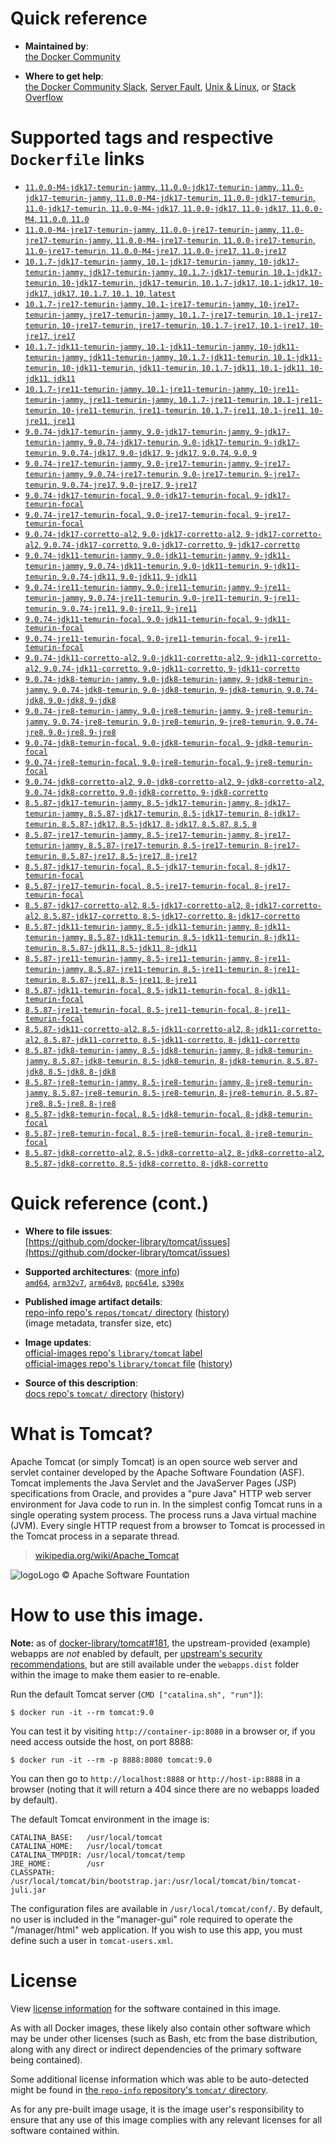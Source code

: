 <!--

********************************************************************************

WARNING:

    DO NOT EDIT "tomcat/README.md"

    IT IS AUTO-GENERATED

    (from the other files in "tomcat/" combined with a set of templates)

********************************************************************************

-->

# Quick reference

-	**Maintained by**:  
	[the Docker Community](https://github.com/docker-library/tomcat)

-	**Where to get help**:  
	[the Docker Community Slack](https://dockr.ly/comm-slack), [Server Fault](https://serverfault.com/help/on-topic), [Unix & Linux](https://unix.stackexchange.com/help/on-topic), or [Stack Overflow](https://stackoverflow.com/help/on-topic)

# Supported tags and respective `Dockerfile` links

-	[`11.0.0-M4-jdk17-temurin-jammy`, `11.0.0-jdk17-temurin-jammy`, `11.0-jdk17-temurin-jammy`, `11.0.0-M4-jdk17-temurin`, `11.0.0-jdk17-temurin`, `11.0-jdk17-temurin`, `11.0.0-M4-jdk17`, `11.0.0-jdk17`, `11.0-jdk17`, `11.0.0-M4`, `11.0.0`, `11.0`](https://github.com/docker-library/tomcat/blob/9fd0c865c16751a144216186720dae7cfc9113bd/11.0/jdk17/temurin-jammy/Dockerfile)
-	[`11.0.0-M4-jre17-temurin-jammy`, `11.0.0-jre17-temurin-jammy`, `11.0-jre17-temurin-jammy`, `11.0.0-M4-jre17-temurin`, `11.0.0-jre17-temurin`, `11.0-jre17-temurin`, `11.0.0-M4-jre17`, `11.0.0-jre17`, `11.0-jre17`](https://github.com/docker-library/tomcat/blob/49294a7594a872e88aac70c0bd448b081de8d565/11.0/jre17/temurin-jammy/Dockerfile)
-	[`10.1.7-jdk17-temurin-jammy`, `10.1-jdk17-temurin-jammy`, `10-jdk17-temurin-jammy`, `jdk17-temurin-jammy`, `10.1.7-jdk17-temurin`, `10.1-jdk17-temurin`, `10-jdk17-temurin`, `jdk17-temurin`, `10.1.7-jdk17`, `10.1-jdk17`, `10-jdk17`, `jdk17`, `10.1.7`, `10.1`, `10`, `latest`](https://github.com/docker-library/tomcat/blob/9fd0c865c16751a144216186720dae7cfc9113bd/10.1/jdk17/temurin-jammy/Dockerfile)
-	[`10.1.7-jre17-temurin-jammy`, `10.1-jre17-temurin-jammy`, `10-jre17-temurin-jammy`, `jre17-temurin-jammy`, `10.1.7-jre17-temurin`, `10.1-jre17-temurin`, `10-jre17-temurin`, `jre17-temurin`, `10.1.7-jre17`, `10.1-jre17`, `10-jre17`, `jre17`](https://github.com/docker-library/tomcat/blob/cb3bc2a79213c790785b9b4f88b449c024628c21/10.1/jre17/temurin-jammy/Dockerfile)
-	[`10.1.7-jdk11-temurin-jammy`, `10.1-jdk11-temurin-jammy`, `10-jdk11-temurin-jammy`, `jdk11-temurin-jammy`, `10.1.7-jdk11-temurin`, `10.1-jdk11-temurin`, `10-jdk11-temurin`, `jdk11-temurin`, `10.1.7-jdk11`, `10.1-jdk11`, `10-jdk11`, `jdk11`](https://github.com/docker-library/tomcat/blob/9fd0c865c16751a144216186720dae7cfc9113bd/10.1/jdk11/temurin-jammy/Dockerfile)
-	[`10.1.7-jre11-temurin-jammy`, `10.1-jre11-temurin-jammy`, `10-jre11-temurin-jammy`, `jre11-temurin-jammy`, `10.1.7-jre11-temurin`, `10.1-jre11-temurin`, `10-jre11-temurin`, `jre11-temurin`, `10.1.7-jre11`, `10.1-jre11`, `10-jre11`, `jre11`](https://github.com/docker-library/tomcat/blob/cb3bc2a79213c790785b9b4f88b449c024628c21/10.1/jre11/temurin-jammy/Dockerfile)
-	[`9.0.74-jdk17-temurin-jammy`, `9.0-jdk17-temurin-jammy`, `9-jdk17-temurin-jammy`, `9.0.74-jdk17-temurin`, `9.0-jdk17-temurin`, `9-jdk17-temurin`, `9.0.74-jdk17`, `9.0-jdk17`, `9-jdk17`, `9.0.74`, `9.0`, `9`](https://github.com/docker-library/tomcat/blob/680850057e040405b12b2d841969a38e9c039740/9.0/jdk17/temurin-jammy/Dockerfile)
-	[`9.0.74-jre17-temurin-jammy`, `9.0-jre17-temurin-jammy`, `9-jre17-temurin-jammy`, `9.0.74-jre17-temurin`, `9.0-jre17-temurin`, `9-jre17-temurin`, `9.0.74-jre17`, `9.0-jre17`, `9-jre17`](https://github.com/docker-library/tomcat/blob/680850057e040405b12b2d841969a38e9c039740/9.0/jre17/temurin-jammy/Dockerfile)
-	[`9.0.74-jdk17-temurin-focal`, `9.0-jdk17-temurin-focal`, `9-jdk17-temurin-focal`](https://github.com/docker-library/tomcat/blob/680850057e040405b12b2d841969a38e9c039740/9.0/jdk17/temurin-focal/Dockerfile)
-	[`9.0.74-jre17-temurin-focal`, `9.0-jre17-temurin-focal`, `9-jre17-temurin-focal`](https://github.com/docker-library/tomcat/blob/680850057e040405b12b2d841969a38e9c039740/9.0/jre17/temurin-focal/Dockerfile)
-	[`9.0.74-jdk17-corretto-al2`, `9.0-jdk17-corretto-al2`, `9-jdk17-corretto-al2`, `9.0.74-jdk17-corretto`, `9.0-jdk17-corretto`, `9-jdk17-corretto`](https://github.com/docker-library/tomcat/blob/680850057e040405b12b2d841969a38e9c039740/9.0/jdk17/corretto-al2/Dockerfile)
-	[`9.0.74-jdk11-temurin-jammy`, `9.0-jdk11-temurin-jammy`, `9-jdk11-temurin-jammy`, `9.0.74-jdk11-temurin`, `9.0-jdk11-temurin`, `9-jdk11-temurin`, `9.0.74-jdk11`, `9.0-jdk11`, `9-jdk11`](https://github.com/docker-library/tomcat/blob/680850057e040405b12b2d841969a38e9c039740/9.0/jdk11/temurin-jammy/Dockerfile)
-	[`9.0.74-jre11-temurin-jammy`, `9.0-jre11-temurin-jammy`, `9-jre11-temurin-jammy`, `9.0.74-jre11-temurin`, `9.0-jre11-temurin`, `9-jre11-temurin`, `9.0.74-jre11`, `9.0-jre11`, `9-jre11`](https://github.com/docker-library/tomcat/blob/680850057e040405b12b2d841969a38e9c039740/9.0/jre11/temurin-jammy/Dockerfile)
-	[`9.0.74-jdk11-temurin-focal`, `9.0-jdk11-temurin-focal`, `9-jdk11-temurin-focal`](https://github.com/docker-library/tomcat/blob/680850057e040405b12b2d841969a38e9c039740/9.0/jdk11/temurin-focal/Dockerfile)
-	[`9.0.74-jre11-temurin-focal`, `9.0-jre11-temurin-focal`, `9-jre11-temurin-focal`](https://github.com/docker-library/tomcat/blob/680850057e040405b12b2d841969a38e9c039740/9.0/jre11/temurin-focal/Dockerfile)
-	[`9.0.74-jdk11-corretto-al2`, `9.0-jdk11-corretto-al2`, `9-jdk11-corretto-al2`, `9.0.74-jdk11-corretto`, `9.0-jdk11-corretto`, `9-jdk11-corretto`](https://github.com/docker-library/tomcat/blob/680850057e040405b12b2d841969a38e9c039740/9.0/jdk11/corretto-al2/Dockerfile)
-	[`9.0.74-jdk8-temurin-jammy`, `9.0-jdk8-temurin-jammy`, `9-jdk8-temurin-jammy`, `9.0.74-jdk8-temurin`, `9.0-jdk8-temurin`, `9-jdk8-temurin`, `9.0.74-jdk8`, `9.0-jdk8`, `9-jdk8`](https://github.com/docker-library/tomcat/blob/680850057e040405b12b2d841969a38e9c039740/9.0/jdk8/temurin-jammy/Dockerfile)
-	[`9.0.74-jre8-temurin-jammy`, `9.0-jre8-temurin-jammy`, `9-jre8-temurin-jammy`, `9.0.74-jre8-temurin`, `9.0-jre8-temurin`, `9-jre8-temurin`, `9.0.74-jre8`, `9.0-jre8`, `9-jre8`](https://github.com/docker-library/tomcat/blob/680850057e040405b12b2d841969a38e9c039740/9.0/jre8/temurin-jammy/Dockerfile)
-	[`9.0.74-jdk8-temurin-focal`, `9.0-jdk8-temurin-focal`, `9-jdk8-temurin-focal`](https://github.com/docker-library/tomcat/blob/680850057e040405b12b2d841969a38e9c039740/9.0/jdk8/temurin-focal/Dockerfile)
-	[`9.0.74-jre8-temurin-focal`, `9.0-jre8-temurin-focal`, `9-jre8-temurin-focal`](https://github.com/docker-library/tomcat/blob/680850057e040405b12b2d841969a38e9c039740/9.0/jre8/temurin-focal/Dockerfile)
-	[`9.0.74-jdk8-corretto-al2`, `9.0-jdk8-corretto-al2`, `9-jdk8-corretto-al2`, `9.0.74-jdk8-corretto`, `9.0-jdk8-corretto`, `9-jdk8-corretto`](https://github.com/docker-library/tomcat/blob/680850057e040405b12b2d841969a38e9c039740/9.0/jdk8/corretto-al2/Dockerfile)
-	[`8.5.87-jdk17-temurin-jammy`, `8.5-jdk17-temurin-jammy`, `8-jdk17-temurin-jammy`, `8.5.87-jdk17-temurin`, `8.5-jdk17-temurin`, `8-jdk17-temurin`, `8.5.87-jdk17`, `8.5-jdk17`, `8-jdk17`, `8.5.87`, `8.5`, `8`](https://github.com/docker-library/tomcat/blob/9fd0c865c16751a144216186720dae7cfc9113bd/8.5/jdk17/temurin-jammy/Dockerfile)
-	[`8.5.87-jre17-temurin-jammy`, `8.5-jre17-temurin-jammy`, `8-jre17-temurin-jammy`, `8.5.87-jre17-temurin`, `8.5-jre17-temurin`, `8-jre17-temurin`, `8.5.87-jre17`, `8.5-jre17`, `8-jre17`](https://github.com/docker-library/tomcat/blob/0c740db7fd9be7f4cb3a188a3c591123525da15c/8.5/jre17/temurin-jammy/Dockerfile)
-	[`8.5.87-jdk17-temurin-focal`, `8.5-jdk17-temurin-focal`, `8-jdk17-temurin-focal`](https://github.com/docker-library/tomcat/blob/9fd0c865c16751a144216186720dae7cfc9113bd/8.5/jdk17/temurin-focal/Dockerfile)
-	[`8.5.87-jre17-temurin-focal`, `8.5-jre17-temurin-focal`, `8-jre17-temurin-focal`](https://github.com/docker-library/tomcat/blob/0c740db7fd9be7f4cb3a188a3c591123525da15c/8.5/jre17/temurin-focal/Dockerfile)
-	[`8.5.87-jdk17-corretto-al2`, `8.5-jdk17-corretto-al2`, `8-jdk17-corretto-al2`, `8.5.87-jdk17-corretto`, `8.5-jdk17-corretto`, `8-jdk17-corretto`](https://github.com/docker-library/tomcat/blob/9fd0c865c16751a144216186720dae7cfc9113bd/8.5/jdk17/corretto-al2/Dockerfile)
-	[`8.5.87-jdk11-temurin-jammy`, `8.5-jdk11-temurin-jammy`, `8-jdk11-temurin-jammy`, `8.5.87-jdk11-temurin`, `8.5-jdk11-temurin`, `8-jdk11-temurin`, `8.5.87-jdk11`, `8.5-jdk11`, `8-jdk11`](https://github.com/docker-library/tomcat/blob/9fd0c865c16751a144216186720dae7cfc9113bd/8.5/jdk11/temurin-jammy/Dockerfile)
-	[`8.5.87-jre11-temurin-jammy`, `8.5-jre11-temurin-jammy`, `8-jre11-temurin-jammy`, `8.5.87-jre11-temurin`, `8.5-jre11-temurin`, `8-jre11-temurin`, `8.5.87-jre11`, `8.5-jre11`, `8-jre11`](https://github.com/docker-library/tomcat/blob/0c740db7fd9be7f4cb3a188a3c591123525da15c/8.5/jre11/temurin-jammy/Dockerfile)
-	[`8.5.87-jdk11-temurin-focal`, `8.5-jdk11-temurin-focal`, `8-jdk11-temurin-focal`](https://github.com/docker-library/tomcat/blob/9fd0c865c16751a144216186720dae7cfc9113bd/8.5/jdk11/temurin-focal/Dockerfile)
-	[`8.5.87-jre11-temurin-focal`, `8.5-jre11-temurin-focal`, `8-jre11-temurin-focal`](https://github.com/docker-library/tomcat/blob/0c740db7fd9be7f4cb3a188a3c591123525da15c/8.5/jre11/temurin-focal/Dockerfile)
-	[`8.5.87-jdk11-corretto-al2`, `8.5-jdk11-corretto-al2`, `8-jdk11-corretto-al2`, `8.5.87-jdk11-corretto`, `8.5-jdk11-corretto`, `8-jdk11-corretto`](https://github.com/docker-library/tomcat/blob/9fd0c865c16751a144216186720dae7cfc9113bd/8.5/jdk11/corretto-al2/Dockerfile)
-	[`8.5.87-jdk8-temurin-jammy`, `8.5-jdk8-temurin-jammy`, `8-jdk8-temurin-jammy`, `8.5.87-jdk8-temurin`, `8.5-jdk8-temurin`, `8-jdk8-temurin`, `8.5.87-jdk8`, `8.5-jdk8`, `8-jdk8`](https://github.com/docker-library/tomcat/blob/9fd0c865c16751a144216186720dae7cfc9113bd/8.5/jdk8/temurin-jammy/Dockerfile)
-	[`8.5.87-jre8-temurin-jammy`, `8.5-jre8-temurin-jammy`, `8-jre8-temurin-jammy`, `8.5.87-jre8-temurin`, `8.5-jre8-temurin`, `8-jre8-temurin`, `8.5.87-jre8`, `8.5-jre8`, `8-jre8`](https://github.com/docker-library/tomcat/blob/0c740db7fd9be7f4cb3a188a3c591123525da15c/8.5/jre8/temurin-jammy/Dockerfile)
-	[`8.5.87-jdk8-temurin-focal`, `8.5-jdk8-temurin-focal`, `8-jdk8-temurin-focal`](https://github.com/docker-library/tomcat/blob/9fd0c865c16751a144216186720dae7cfc9113bd/8.5/jdk8/temurin-focal/Dockerfile)
-	[`8.5.87-jre8-temurin-focal`, `8.5-jre8-temurin-focal`, `8-jre8-temurin-focal`](https://github.com/docker-library/tomcat/blob/0c740db7fd9be7f4cb3a188a3c591123525da15c/8.5/jre8/temurin-focal/Dockerfile)
-	[`8.5.87-jdk8-corretto-al2`, `8.5-jdk8-corretto-al2`, `8-jdk8-corretto-al2`, `8.5.87-jdk8-corretto`, `8.5-jdk8-corretto`, `8-jdk8-corretto`](https://github.com/docker-library/tomcat/blob/9fd0c865c16751a144216186720dae7cfc9113bd/8.5/jdk8/corretto-al2/Dockerfile)

# Quick reference (cont.)

-	**Where to file issues**:  
	[https://github.com/docker-library/tomcat/issues](https://github.com/docker-library/tomcat/issues)

-	**Supported architectures**: ([more info](https://github.com/docker-library/official-images#architectures-other-than-amd64))  
	[`amd64`](https://hub.docker.com/r/amd64/tomcat/), [`arm32v7`](https://hub.docker.com/r/arm32v7/tomcat/), [`arm64v8`](https://hub.docker.com/r/arm64v8/tomcat/), [`ppc64le`](https://hub.docker.com/r/ppc64le/tomcat/), [`s390x`](https://hub.docker.com/r/s390x/tomcat/)

-	**Published image artifact details**:  
	[repo-info repo's `repos/tomcat/` directory](https://github.com/docker-library/repo-info/blob/master/repos/tomcat) ([history](https://github.com/docker-library/repo-info/commits/master/repos/tomcat))  
	(image metadata, transfer size, etc)

-	**Image updates**:  
	[official-images repo's `library/tomcat` label](https://github.com/docker-library/official-images/issues?q=label%3Alibrary%2Ftomcat)  
	[official-images repo's `library/tomcat` file](https://github.com/docker-library/official-images/blob/master/library/tomcat) ([history](https://github.com/docker-library/official-images/commits/master/library/tomcat))

-	**Source of this description**:  
	[docs repo's `tomcat/` directory](https://github.com/docker-library/docs/tree/master/tomcat) ([history](https://github.com/docker-library/docs/commits/master/tomcat))

# What is Tomcat?

Apache Tomcat (or simply Tomcat) is an open source web server and servlet container developed by the Apache Software Foundation (ASF). Tomcat implements the Java Servlet and the JavaServer Pages (JSP) specifications from Oracle, and provides a "pure Java" HTTP web server environment for Java code to run in. In the simplest config Tomcat runs in a single operating system process. The process runs a Java virtual machine (JVM). Every single HTTP request from a browser to Tomcat is processed in the Tomcat process in a separate thread.

> [wikipedia.org/wiki/Apache_Tomcat](https://en.wikipedia.org/wiki/Apache_Tomcat)

![logo](https://raw.githubusercontent.com/docker-library/docs/8e31eb93a02d504d0cfe1da435aa31b377fc627d/tomcat/logo.png)Logo &copy; Apache Software Fountation

# How to use this image.

**Note:** as of [docker-library/tomcat#181](https://github.com/docker-library/tomcat/pull/181), the upstream-provided (example) webapps are *not* enabled by default, per [upstream's security recommendations](https://tomcat.apache.org/tomcat-9.0-doc/security-howto.html#Default_web_applications), but are still available under the `webapps.dist` folder within the image to make them easier to re-enable.

Run the default Tomcat server (`CMD ["catalina.sh", "run"]`):

```console
$ docker run -it --rm tomcat:9.0
```

You can test it by visiting `http://container-ip:8080` in a browser or, if you need access outside the host, on port 8888:

```console
$ docker run -it --rm -p 8888:8080 tomcat:9.0
```

You can then go to `http://localhost:8888` or `http://host-ip:8888` in a browser (noting that it will return a 404 since there are no webapps loaded by default).

The default Tomcat environment in the image is:

	CATALINA_BASE:   /usr/local/tomcat
	CATALINA_HOME:   /usr/local/tomcat
	CATALINA_TMPDIR: /usr/local/tomcat/temp
	JRE_HOME:        /usr
	CLASSPATH:       /usr/local/tomcat/bin/bootstrap.jar:/usr/local/tomcat/bin/tomcat-juli.jar

The configuration files are available in `/usr/local/tomcat/conf/`. By default, no user is included in the "manager-gui" role required to operate the "/manager/html" web application. If you wish to use this app, you must define such a user in `tomcat-users.xml`.

# License

View [license information](https://www.apache.org/licenses/LICENSE-2.0) for the software contained in this image.

As with all Docker images, these likely also contain other software which may be under other licenses (such as Bash, etc from the base distribution, along with any direct or indirect dependencies of the primary software being contained).

Some additional license information which was able to be auto-detected might be found in [the `repo-info` repository's `tomcat/` directory](https://github.com/docker-library/repo-info/tree/master/repos/tomcat).

As for any pre-built image usage, it is the image user's responsibility to ensure that any use of this image complies with any relevant licenses for all software contained within.
